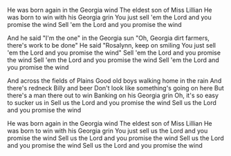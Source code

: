 He was born again in the Georgia wind
The eldest son of Miss Lillian
He was born to win with his Georgia grin
You just sell 'em the Lord and you promise the wind
Sell 'em the Lord and you promise the wind

And he said "I'm the one" in the Georgia sun
"Oh, Georgia dirt farmers, there's work to be done"
He said "Rosalynn, keep on smiling
You just sell 'em the Lord and you promise the wind"
Sell 'em the Lord and you promise the wind
Sell 'em the Lord and you promise the wind
Sell 'em the Lord and you promise the wind

And across the fields of Plains 
Good old boys walking home in the rain
And there's redneck Billy and beer
Don't look like something's going on here
But there's a man there out to win
Banking on his Georgia grin
Oh, it's so easy to sucker us in
Sell us the Lord and you promise the wind
Sell us the Lord and you promise the wind

He was born again in the Georgia wind
The eldest son of Miss Lillian
He was born to win with his Georgia grin
You just sell us the Lord and you promise the wind
Sell us the Lord and you promise the wind
Sell us the Lord and you promise the wind
Sell us the Lord and you promise the wind
